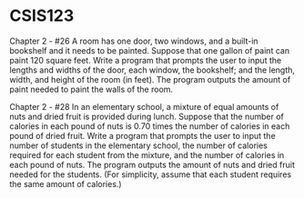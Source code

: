 # CSIS123

Chapter 2 - #26
  A room has one door, two windows, and a built-in bookshelf and it needs to be painted.  Suppose that one gallon of paint can paint 120 square feet.  Write a program that prompts the user to input the lengths and widths of the door, each window, the bookshelf; and the length, width, and height of the room (in feet).  The program outputs the amount of paint needed to paint the walls of the room.
  
Chapter 2 - #28
  In an elementary school, a mixture of equal amounts of nuts and dried fruit is provided during lunch.  Suppose that the number of calories in each pound of nuts is 0.70 times the number of calories in each pound of dried fruit.  Write a program that prompts the user to input the number of students in the elementary school, the number of calories required for each student from the mixture, and the number of calories in each pound of nuts.  The program outputs the amount of nuts and dried fruit needed for the students.  (For simplicity, assume that each student requires the same amount of calories.)
